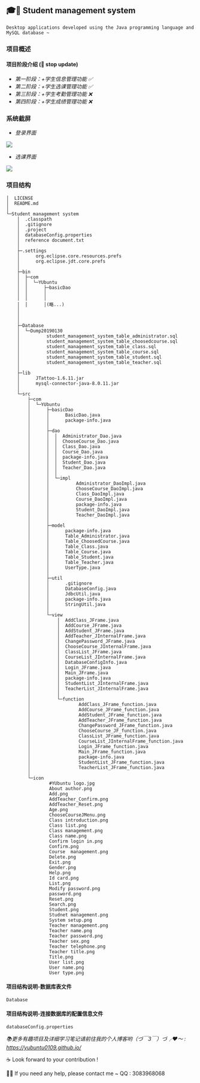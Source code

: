 ## :mortar_board::book: Student management system
`Desktop applications developed using the Java programming language and MySQL database ~`

### 项目概述

#### 项目阶段介绍  (:speech_balloon: stop update)
- *第一阶段：+学生信息管理功能 :white_check_mark:*
- *第二阶段：+学生选课管理功能 :white_check_mark:*
- *第三阶段：+学生考勤管理功能 :x:*
- *第四阶段：+学生成绩管理功能 :x:*


### 系统截屏

- *登录界面*

![](https://raw.githubusercontent.com/YUbuntu0109/YUbuntu0109.github.io/HexoBackup/2019/03/09/%E5%AD%A6%E7%94%9F%E7%AE%A1%E7%90%86%E7%B3%BB%E7%BB%9F-Java-swing/Login_Interface.PNG)

- *选课界面*

![](https://raw.githubusercontent.com/YUbuntu0109/YUbuntu0109.github.io/HexoBackup/2019/03/09/%E5%AD%A6%E7%94%9F%E7%AE%A1%E7%90%86%E7%B3%BB%E7%BB%9F-Java-swing/Main_Interface.PNG)


### 项目结构
```
│  LICENSE
│  README.md
│
└─Student management system
    │  .classpath
    │  .gitignore
    │  .project
    │  databaseConfig.properties
    │  reference document.txt
    │
    ├─.settings
    │      org.eclipse.core.resources.prefs
    │      org.eclipse.jdt.core.prefs
    │
    ├─bin
    │  ├─com
    │  │  └─YUbuntu
    │  │      ├─basicDao
    │  │      │      
    │  │      │      
    │  │      │(略...)
    │
    │
    │
    ├─Database
    │  └─Dump20190130
    │          student_management_system_table_administrator.sql
    │          student_management_system_table_choosedcourse.sql
    │          student_management_system_table_class.sql
    │          student_management_system_table_course.sql
    │          student_management_system_table_student.sql
    │          student_management_system_table_teacher.sql
    │
    ├─lib
    │      JTattoo-1.6.11.jar
    │      mysql-connector-java-8.0.11.jar
    │
    └─src
        ├─com
        │  └─YUbuntu
        │      ├─basicDao
        │      │      BasicDao.java
        │      │      package-info.java
        │      │
        │      ├─dao
        │      │  │  Administrator_Dao.java
        │      │  │  ChooseCourse_Dao.java
        │      │  │  Class_Dao.java
        │      │  │  Course_Dao.java
        │      │  │  package-info.java
        │      │  │  Student_Dao.java
        │      │  │  Teacher_Dao.java
        │      │  │
        │      │  └─impl
        │      │          Administrator_DaoImpl.java
        │      │          ChooseCourse_DaoImpl.java
        │      │          Class_DaoImpl.java
        │      │          Course_DaoImpl.java
        │      │          package-info.java
        │      │          Student_DaoImpl.java
        │      │          Teacher_DaoImpl.java
        │      │
        │      ├─model
        │      │      package-info.java
        │      │      Table_Administrator.java
        │      │      Table_ChoosedCourse.java
        │      │      Table_Class.java
        │      │      Table_Course.java
        │      │      Table_Student.java
        │      │      Table_Teacher.java
        │      │      UserType.java
        │      │
        │      ├─util
        │      │      .gitignore
        │      │      DatabaseConfig.java
        │      │      JdbcUtil.java
        │      │      package-info.java
        │      │      StringUtil.java
        │      │
        │      └─view
        │          │  AddClass_JFrame.java
        │          │  AddCourse_JFrame.java
        │          │  AddStudent_JFrame.java
        │          │  AddTeacher_JInternalFrame.java
        │          │  ChangePassword_JFrame.java
        │          │  ChooseCourse_JInternalFrame.java
        │          │  ClassList_JFrame.java
        │          │  CourseList_JInternalFrame.java
        │          │  DatabaseConfigInfo.java
        │          │  Login_JFrame.java
        │          │  Main_JFrame.java
        │          │  package-info.java
        │          │  StudentList_JInternalFrame.java
        │          │  TeacherList_JInternalFrame.java
        │          │
        │          └─function
        │                  AddClass_JFrame_function.java
        │                  AddCourse_JFrame_function.java
        │                  AddStudent_JFrame_function.java
        │                  AddTeacher_JFrame_function.java
        │                  ChangePassword_JFrame_function.java
        │                  ChooseCourse_JF_function.java
        │                  ClassList_JFrame_function.java
        │                  CourseList_JInternalFrame_function.java
        │                  Login_JFrame_function.java
        │                  Main_JFrame_function.java
        │                  package-info.java
        │                  StudentList_JFrame_function.java
        │                  TeacherList_JFrame_function.java
        │
        └─icon
                #YUbuntu logo.jpg
                About author.png
                Add.png
                AddTeacher_Confirm.png
                AddTeacher_Reset.png
                Age.png
                ChooseCourseJMenu.png
                Class introduction.png
                Class list.png
                Class management.png
                Class name.png
                Confirm login in.png
                Confirm.png
                Course  management.png
                Delete.png
                Exit.png
                Gender.png
                Help.png
                Id card.png
                List.png
                Modify password.png
                password.png
                Reset.png
                Search.png
                Student.png
                Studnet management.png
                System setup.png
                Teacher management.png
                Teacher name.png
                Teacher password.png
                Teacher sex.png
                Teacher telephone.png
                Teacher title.png
                Title.png
                User list.png
                User name.png
                User type.png
```

#### 项目结构说明-数据库表文件
```
Database
```

#### 项目结构说明-连接数据库的配置信息文件
```
databaseConfig.properties
```

 
 
*:books:更多有趣项目及详细学习笔记请前往我的个人博客哟（づ￣3￣）づ╭❤～ : https://yubuntu0109.github.io/* 
 
:coffee: Look forward to your contribution !

:man_student: If you need any help, please contact me ~ QQ : 3083968068
